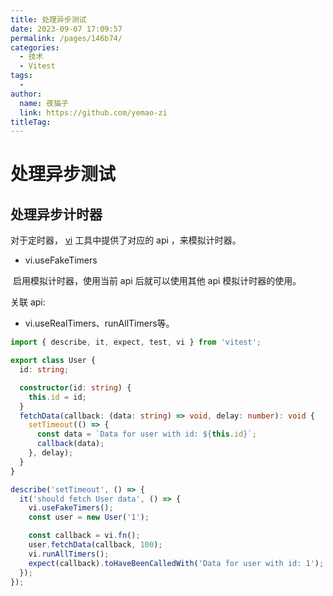 ```yaml
---
title: 处理异步测试
date: 2023-09-07 17:09:57
permalink: /pages/146b74/
categories:
  - 技术
  - Vitest
tags:
  - 
author: 
  name: 夜猫子
  link: https://github.com/yemao-zi
titleTag: 
---
```

# 处理异步测试

## 处理异步计时器

对于定时器， [vi](https://cn.vitest.dev/api/vi.html#vi-advancetimersbytime) 工具中提供了对应的 api ，来模拟计时器。

- vi.useFakeTimers

​	启用模拟计时器，使用当前 api 后就可以使用其他 api 模拟计时器的使用。

关联 api:

- vi.useRealTimers、runAllTimers等。

```ts
import { describe, it, expect, test, vi } from 'vitest';

export class User {
  id: string;

  constructor(id: string) {
    this.id = id;
  }
  fetchData(callback: (data: string) => void, delay: number): void {
    setTimeout(() => {
      const data = `Data for user with id: ${this.id}`;
      callback(data);
    }, delay);
  }
}

describe('setTimeout', () => {
  it('should fetch User data', () => {
    vi.useFakeTimers();
    const user = new User('1');

    const callback = vi.fn();
    user.fetchData(callback, 100);
    vi.runAllTimers();
    expect(callback).toHaveBeenCalledWith('Data for user with id: 1');
  });
});
```

